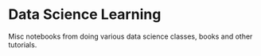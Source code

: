 # Data Science Learning

Misc notebooks from doing various data science classes, books and other tutorials.
